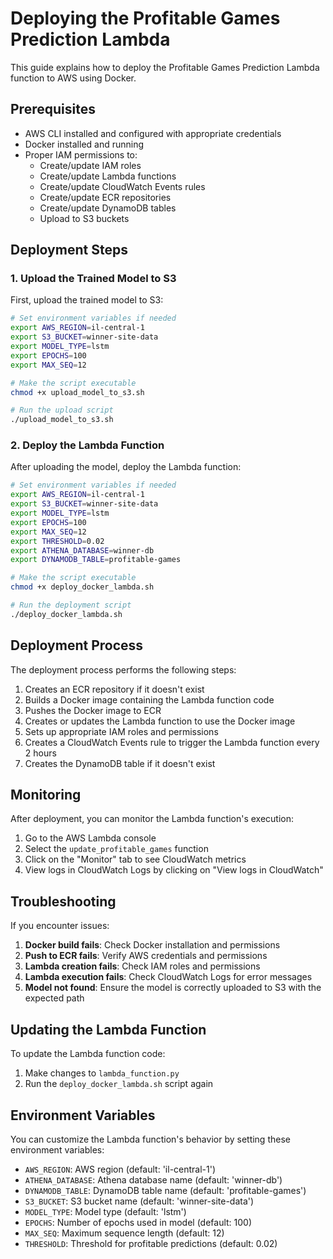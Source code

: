 # Deploying the Profitable Games Prediction Lambda

This guide explains how to deploy the Profitable Games Prediction Lambda function to AWS using Docker.

## Prerequisites

- AWS CLI installed and configured with appropriate credentials
- Docker installed and running
- Proper IAM permissions to:
  - Create/update IAM roles
  - Create/update Lambda functions
  - Create/update CloudWatch Events rules
  - Create/update ECR repositories
  - Create/update DynamoDB tables
  - Upload to S3 buckets

## Deployment Steps

### 1. Upload the Trained Model to S3

First, upload the trained model to S3:

```bash
# Set environment variables if needed
export AWS_REGION=il-central-1
export S3_BUCKET=winner-site-data
export MODEL_TYPE=lstm
export EPOCHS=100
export MAX_SEQ=12

# Make the script executable
chmod +x upload_model_to_s3.sh

# Run the upload script
./upload_model_to_s3.sh
```

### 2. Deploy the Lambda Function

After uploading the model, deploy the Lambda function:

```bash
# Set environment variables if needed
export AWS_REGION=il-central-1
export S3_BUCKET=winner-site-data
export MODEL_TYPE=lstm
export EPOCHS=100
export MAX_SEQ=12
export THRESHOLD=0.02
export ATHENA_DATABASE=winner-db
export DYNAMODB_TABLE=profitable-games

# Make the script executable
chmod +x deploy_docker_lambda.sh

# Run the deployment script
./deploy_docker_lambda.sh
```

## Deployment Process

The deployment process performs the following steps:

1. Creates an ECR repository if it doesn't exist
2. Builds a Docker image containing the Lambda function code
3. Pushes the Docker image to ECR
4. Creates or updates the Lambda function to use the Docker image
5. Sets up appropriate IAM roles and permissions
6. Creates a CloudWatch Events rule to trigger the Lambda function every 2 hours
7. Creates the DynamoDB table if it doesn't exist

## Monitoring

After deployment, you can monitor the Lambda function's execution:

1. Go to the AWS Lambda console
2. Select the `update_profitable_games` function
3. Click on the "Monitor" tab to see CloudWatch metrics
4. View logs in CloudWatch Logs by clicking on "View logs in CloudWatch"

## Troubleshooting

If you encounter issues:

1. **Docker build fails**: Check Docker installation and permissions
2. **Push to ECR fails**: Verify AWS credentials and permissions
3. **Lambda creation fails**: Check IAM roles and permissions
4. **Lambda execution fails**: Check CloudWatch Logs for error messages
5. **Model not found**: Ensure the model is correctly uploaded to S3 with the expected path

## Updating the Lambda Function

To update the Lambda function code:

1. Make changes to `lambda_function.py`
2. Run the `deploy_docker_lambda.sh` script again

## Environment Variables

You can customize the Lambda function's behavior by setting these environment variables:

- `AWS_REGION`: AWS region (default: 'il-central-1')
- `ATHENA_DATABASE`: Athena database name (default: 'winner-db')
- `DYNAMODB_TABLE`: DynamoDB table name (default: 'profitable-games')
- `S3_BUCKET`: S3 bucket name (default: 'winner-site-data')
- `MODEL_TYPE`: Model type (default: 'lstm')
- `EPOCHS`: Number of epochs used in model (default: 100)
- `MAX_SEQ`: Maximum sequence length (default: 12)
- `THRESHOLD`: Threshold for profitable predictions (default: 0.02) 